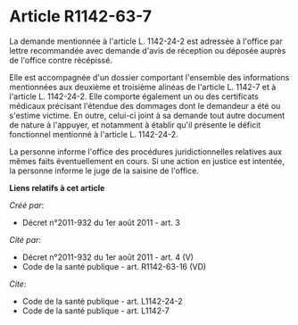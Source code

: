 # Article R1142-63-7

La demande mentionnée à l'article L. 1142-24-2 est adressée à l'office par lettre recommandée avec demande d'avis de
réception ou déposée auprès de l'office contre récépissé. 

Elle est accompagnée d'un dossier comportant l'ensemble des informations mentionnées aux deuxième et troisième alinéas de
l'article L. 1142-7 et à l'article L. 1142-24-2. Elle comporte également un ou des certificats médicaux précisant l'étendue
des dommages dont le demandeur a été ou s'estime victime. En outre, celui-ci joint à sa demande tout autre document de nature
à l'appuyer, et notamment à établir qu'il présente le déficit fonctionnel mentionné à l'article L. 1142-24-2. 

La personne informe l'office des procédures juridictionnelles relatives aux mêmes faits éventuellement en cours. Si une
action en justice est intentée, la personne informe le juge de la saisine de l'office.

**Liens relatifs à cet article**

_Créé par_:

  - Décret n°2011-932 du 1er août 2011 - art. 3

_Cité par_:

  - Décret n°2011-932 du 1er août 2011 - art. 4 (V)
  - Code de la santé publique - art. R1142-63-16 (VD)

_Cite_:

  - Code de la santé publique - art. L1142-24-2
  - Code de la santé publique - art. L1142-7

